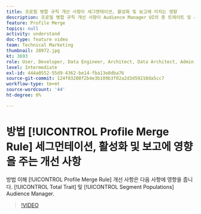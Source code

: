 ```yaml
---
title: 프로필 병합 규칙 개선 사항이 세그멘테이션, 활성화 및 보고에 미치는 영향
description: 프로필 병합 규칙 개선 사항이 Audience Manager UI의 총 트레이트 및 세그먼트 모집단에 미치는 영향 이해
feature: Profile Merge
topics: null
activity: understand
doc-type: feature video
team: Technical Marketing
thumbnail: 28972.jpg
kt: 3693
role: User, Developer, Data Engineer, Architect, Data Architect, Admin, Leader
level: Intermediate
exl-id: 444a0552-55d9-4362-be14-fba13e8dba76
source-git-commit: 124f03208f2b4e3b109b3f02a2d3d59210da5cc7
workflow-type: tm+mt
source-wordcount: '44'
ht-degree: 0%

---
```


# 방법 [!UICONTROL Profile Merge Rule] 세그먼테이션, 활성화 및 보고에 영향을 주는 개선 사항

방법 이해 [!UICONTROL Profile Merge Rule] 개선 사항은 다음 사항에 영향을 줍니다. [!UICONTROL Total Trait] 및 [!UICONTROL Segment Populations] Audience Manager.

>[!VIDEO](https://video.tv.adobe.com/v/28972/?quality=12)
